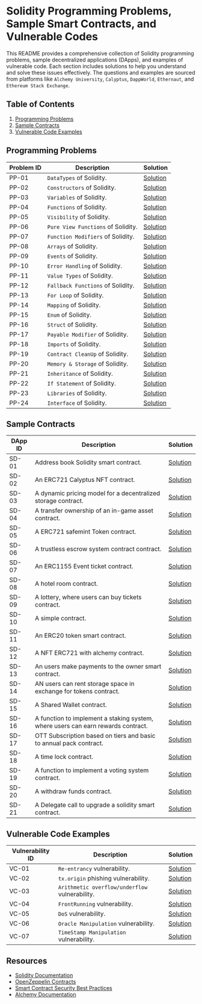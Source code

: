 # Solidity Programming Problems, Sample Smart Contracts, and Vulnerable Codes

This README provides a comprehensive collection of Solidity programming problems, sample decentralized applications (DApps), and examples of vulnerable code. Each section includes solutions to help you understand and solve these issues effectively. The questions and examples are sourced from platforms like `Alchemy University`, `Calyptus`, `DappWorld`, `Ethernaut`, and `Ethereum Stack Exchange`.

## Table of Contents

1. [Programming Problems](#programming-problems)
2. [Sample Contracts](#sample-contracts)
3. [Vulnerable Code Examples](#vulnerable-code-examples)

## Programming Problems

| Problem ID | Description | Solution |
|------------|-------------|----------|
| PP-01      | `DataTypes` of Solidity. | [Solution](https://github.com/varmakollu/90Code/tree/main/01-Data_Types) |
| PP-02      | `Constructors` of Solidity. | [Solution](https://github.com/varmakollu/90Code/tree/main/02-Constructors) |
| PP-03      | `Variables` of Solidity. | [Solution](https://github.com/varmakollu/90Code/tree/main/03-Variables) |
| PP-04      | `Functions` of Solidity. | [Solution](https://github.com/varmakollu/90Code/tree/main/04-Functions) |
| PP-05      | `Visibility` of Solidity. | [Solution](https://github.com/varmakollu/90Code/tree/main/05-Visibility) |
| PP-06      | `Pure View Functions` of Solidity. | [Solution](https://github.com/varmakollu/90Code/tree/main/06-Pure-View-Functions) |
| PP-07      | `Function Modifiers` of Solidity. | [Solution](https://github.com/varmakollu/90Code/tree/main/07-Function-Modifiers) |
| PP-08      | `Arrays` of Solidity. | [Solution](https://github.com/varmakollu/90Code/tree/main/08-Array) |
| PP-09      | `Events` of Solidity. | [Solution](https://github.com/varmakollu/90Code/tree/main/09-Events) |
| PP-10      | `Error Handling` of Solidity. | [Solution](https://github.com/varmakollu/90Code/tree/main/10-Error-Handling) |
| PP-11      | `Value Types` of Solidity. | [Solution](https://github.com/varmakollu/90Code/tree/main/11-Value-Types) |
| PP-12      | `Fallback Functions` of Solidity. | [Solution](https://github.com/varmakollu/90Code/tree/main/12-Fallback-Function) |
| PP-13      | `For Loop` of Solidity. | [Solution](https://github.com/varmakollu/90Code/tree/main/13-For-Loop) |
| PP-14      | `Mapping` of Solidity. | [Solution](https://github.com/varmakollu/90Code/tree/main/14-Mapping) |
| PP-15      | `Enum` of Solidity. | [Solution](https://github.com/varmakollu/90Code/tree/main/15-Enum) |
| PP-16      | `Struct` of Solidity. | [Solution](https://github.com/varmakollu/90Code/tree/main/16-Struct) |
| PP-17      | `Payable Modifier` of Solidity. | [Solution](https://github.com/varmakollu/90Code/tree/main/17-Payable-Modifier) |
| PP-18      | `Imports` of Solidity. | [Solution](https://github.com/varmakollu/90Code/tree/main/18-Imports) |
| PP-19      | `Contract CleanUp` of Solidity. | [Solution](https://github.com/varmakollu/90Code/tree/main/19-Contract-Cleanup) |
| PP-20      | `Memory & Storage` of Solidity. | [Solution](https://github.com/varmakollu/90Code/tree/main/20-Memory-and-Storage) |
| PP-21      | `Inheritance` of Solidity. | [Solution](https://github.com/varmakollu/90Code/tree/main/21-Inheritance) |
| PP-22      | `If Statement` of Solidity. | [Solution](https://github.com/varmakollu/90Code/tree/main/22-If-Statement) |
| PP-23      | `Libraries` of Solidity. | [Solution](https://github.com/varmakollu/90Code/tree/main/23-Libraries) |
| PP-24      | `Interface` of Solidity. | [Solution](https://github.com/varmakollu/90Code/tree/main/24-Interface) |


## Sample Contracts

| DApp ID | Description | Solution |
|---------|-------------|----------|
| SD-01   | Address book Solidity smart contract. | [Solution](https://github.com/varmakollu/90Code/blob/main/Sample-Apps/AddressBook.sol) |
| SD-02   | An ERC721 Calyptus NFT contract. | [Solution](https://github.com/varmakollu/90Code/blob/main/Sample-Apps/CalyptusNFT.sol) |
| SD-03   | A dynamic pricing model for a decentralized storage contract. | [Solution](https://github.com/varmakollu/90Code/blob/main/Sample-Apps/Dynamic_Pricing.sol) |
| SD-04   | A transfer ownership of an in-game asset contract. | [Solution](https://github.com/varmakollu/90Code/blob/main/Sample-Apps/ERC1155.sol) |
| SD-05   | A ERC721 safemint Token contract. | [Solution](https://github.com/varmakollu/90Code/blob/main/Sample-Apps/ERC721.sol) |
| SD-06   | A trustless escrow system contract contract. | [Solution](https://github.com/varmakollu/90Code/blob/main/Sample-Apps/Escrow_System.sol) |
| SD-07   | An ERC1155 Event ticket contract. | [Solution](https://github.com/varmakollu/90Code/blob/main/Sample-Apps/EventTicketERC1155.sol) |
| SD-08   | A hotel room contract. | [Solution](https://github.com/varmakollu/90Code/blob/main/Sample-Apps/HotelRoom.sol) |
| SD-09   | A lottery, where users can buy tickets contract. | [Solution](https://github.com/varmakollu/90Code/blob/main/Sample-Apps/Lottery_System.sol) |
| SD-10   | A simple contract. | [Solution](https://github.com/varmakollu/90Code/blob/main/Sample-Apps/MyContract.sol) |
| SD-11   | An ERC20 token smart contract. | [Solution](https://github.com/varmakollu/90Code/blob/main/Sample-Apps/MyERC20Token.sol) |
| SD-12   | A NFT ERC721 with alchemy contract. | [Solution](https://github.com/varmakollu/90Code/blob/main/Sample-Apps/NFTToken.sol) |
| SD-13   | An users make payments to the owner smart contract. | [Solution](https://github.com/varmakollu/90Code/blob/main/Sample-Apps/Pay_To_Owner.sol) |
| SD-14   | AN users can rent storage space in exchange for tokens contract. | [Solution](https://github.com/varmakollu/90Code/blob/main/Sample-Apps/Rent_Storage.sol) |
| SD-15   | A Shared Wallet contract. | [Solution](https://github.com/varmakollu/90Code/blob/main/Sample-Apps/SharedWallet.sol) |
| SD-16   | A function to implement a staking system, where users can earn rewards contract. | [Solution](https://github.com/varmakollu/90Code/blob/main/Sample-Apps/Stacked_Rewards.sol) |
| SD-17   | OTT Subscription based on tiers and basic to annual pack contract. | [Solution](https://github.com/varmakollu/90Code/blob/main/Sample-Apps/Subscription_Service.sol) |
| SD-18   | A time lock contract. | [Solution](https://github.com/varmakollu/90Code/blob/main/Sample-Apps/Timelock.sol) |
| SD-19   | A function to implement a voting system contract. | [Solution](https://github.com/varmakollu/90Code/blob/main/Sample-Apps/Voting_System.sol) |
| SD-20   | A withdraw funds contract. | [Solution](https://github.com/varmakollu/90Code/blob/main/Sample-Apps/Withdraw_Funds.sol) |
| SD-21   | A Delegate call to upgrade a solidity smart contract. | [Solution](https://github.com/varmakollu/Solidity-Examples/blob/main/Sample-Apps/Delegate_call.sol) |

## Vulnerable Code Examples

| Vulnerability ID | Description | Solution |
|------------------|-------------|----------|
| VC-01            | `Re-entrancy` vulnerability. | [Solution](https://github.com/varmakollu/90Code/tree/main/Vulnerability/01-Re-Entrancy) |
| VC-02            | `tx.origin` phishing vulnerability. | [Solution](https://github.com/varmakollu/90Code/tree/main/Vulnerability/02-Tx.origin) |
| VC-03            | `Arithmetic overflow/underflow` vulnerability. | [Solution](https://github.com/varmakollu/90Code/tree/main/Vulnerability/03-Insecure%20Arithmetic) |
| VC-04            | `FrontRunning` vulnerability. | [Solution](https://github.com/varmakollu/90Code/tree/main/Vulnerability/04-Frontrunning) |
| VC-05            | `DoS` vulnerability. | [Solution](https://github.com/varmakollu/90Code/tree/main/Vulnerability/05-DoS%20Attack) |
| VC-06            | `Oracle Manipulation` vulnerability. | [Solution](https://github.com/varmakollu/90Code/tree/main/Vulnerability/06-Oracle%20Manipulation) |
| VC-07            | `TimeStamp Manipulation` vulnerability. | [Solution](https://github.com/varmakollu/90Code/tree/main/Vulnerability/07-Timestamp%20Manipulation) |


## Resources

- [Solidity Documentation](https://docs.soliditylang.org/)
- [OpenZeppelin Contracts](https://docs.openzeppelin.com/contracts/)
- [Smart Contract Security Best Practices](https://consensys.github.io/smart-contract-best-practices/)
- [Alchemy Documentation](https://docs.alchemy.com/reference/api-overview)
